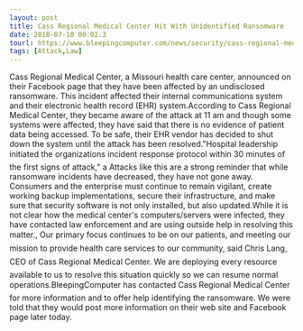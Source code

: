 ```yaml
---
layout: post
title: Cass Regional Medical Center Hit With Unidentified Ransomware
date: 2018-07-10 00:02:3
tourl: https://www.bleepingcomputer.com/news/security/cass-regional-medical-center-hit-with-unidentified-ransomware/
tags: [Attack,Law]
---
```

Cass Regional Medical Center, a Missouri health care center, announced on their Facebook page that they have been affected by an undisclosed ransomware. This incident affected their internal communications system and their electronic health record (EHR) system.According to Cass Regional Medical Center, they became aware of the attack at 11 am and though some systems were affected, they have said that there is no evidence of patient data being accessed. To be safe, their EHR vendor has decided to shut down the system until the attack has been resolved."Hospital leadership initiated the organizations incident response protocol within 30 minutes of the first signs of attack," a Attacks like this are a strong reminder that while ransomware incidents have decreased, they have not gone away. Consumers and the enterprise must continue to remain vigilant, create working backup implementations, secure their infrastructure, and make sure that security software is not only installed, but also updated.While it is not clear how the medical center's computers/servers were infected, they have contacted law enforcement and are using outside help in resolving this matter., Our primary focus continues to be on our patients, and meeting our mission to provide health care services to our community, said Chris Lang, CEO of Cass Regional Medical Center. We are deploying every resource available to us to resolve this situation quickly so we can resume normal operations.BleepingComputer has contacted Cass Regional Medical Center for more information and to offer help identifying the ransomware. We were told that they would post more information on their web site and Facebook page later today.